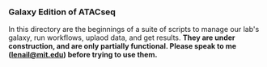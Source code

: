 ### Galaxy Edition of ATACseq

In this directory are the beginnings of a suite of scripts to manage our lab's galaxy, run workflows, uplaod data, and get results. **They are under construction, and are only partially functional. Please speak to me (lenail@mit.edu) before trying to use them.**


